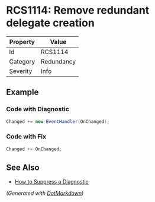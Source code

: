 # RCS1114: Remove redundant delegate creation

| Property | Value      |
| -------- | ---------- |
| Id       | RCS1114    |
| Category | Redundancy |
| Severity | Info       |

## Example

### Code with Diagnostic

```csharp
Changed += new EventHandler(OnChanged);
```

### Code with Fix

```csharp
Changed += OnChanged;
```

## See Also

* [How to Suppress a Diagnostic](../HowToConfigureAnalyzers.md#how-to-suppress-a-diagnostic)


*\(Generated with [DotMarkdown](http://github.com/JosefPihrt/DotMarkdown)\)*